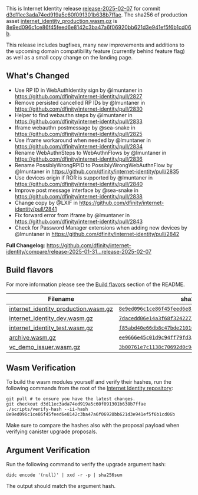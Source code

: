 This is Internet Identity release [release-2025-02-07](https://github.com/dfinity/internet-identity/releases/tag/release-2025-02-07) for commit [d3d11ec3ada74ed919a5c60f091301b638b7ffae](https://github.com/dfinity/internet-identity/commit/d3d11ec3ada74ed919a5c60f091301b638b7ffae).
The sha256 of production asset [internet_identity_production.wasm.gz](https://github.com/dfinity/internet-identity/releases/download/release-2025-02-07/internet_identity_production.wasm.gz) is [8e9ed096c1ce86f45feed6e8142c3ba47a6f06920bb621d3e941ef5f6b1cd06b](https://github.com/dfinity/internet-identity/actions/runs/13199969919/job/36849557784#step:7:1).

This release includes bugfixes, many new improvements and additions to the upcoming domain compatibility feature (currently behind feature flag) as well as a small copy change on the landing page.

## What's Changed

- Use RP ID in WebAuthIdentity sign by @lmuntaner in https://github.com/dfinity/internet-identity/pull/2827
- Remove persisted cancelled RP IDs by @lmuntaner in https://github.com/dfinity/internet-identity/pull/2830
- Helper to find webauthn steps by @lmuntaner in https://github.com/dfinity/internet-identity/pull/2833
- Iframe webauthn postmessage by @sea-snake in https://github.com/dfinity/internet-identity/pull/2825
- Use iframe workaround when needed by @lmuntaner in https://github.com/dfinity/internet-identity/pull/2834
- Rename WebAuthnSteps to WebAuthnFlows by @lmuntaner in https://github.com/dfinity/internet-identity/pull/2836
- Rename PossiblyWrongRPID to PossiblyWrongWebAuthnFlow by @lmuntaner in https://github.com/dfinity/internet-identity/pull/2835
- Use devices origin if ROR is supported by @lmuntaner in https://github.com/dfinity/internet-identity/pull/2840
- Improve post message interface by @sea-snake in https://github.com/dfinity/internet-identity/pull/2838
- Change copy by @LXIF in https://github.com/dfinity/internet-identity/pull/2841
- Fix forward error from iframe by @lmuntaner in https://github.com/dfinity/internet-identity/pull/2843
- Check for Password Manager extensions when adding new devices by @lmuntaner in https://github.com/dfinity/internet-identity/pull/2842

**Full Changelog**: https://github.com/dfinity/internet-identity/compare/release-2025-01-31...release-2025-02-07

## Build flavors

For more information please see the [Build flavors](https://github.com/dfinity/internet-identity/tree/release-2025-02-07#build-features-and-flavors) section of the README.

| Filename                                                                                                                                                       | sha256 (links to CI Run)                                                                                                                                             |
| -------------------------------------------------------------------------------------------------------------------------------------------------------------- | -------------------------------------------------------------------------------------------------------------------------------------------------------------------- |
| [internet_identity_production.wasm.gz](https://github.com/dfinity/internet-identity/releases/download/release-2025-02-07/internet_identity_production.wasm.gz) | [`8e9ed096c1ce86f45feed6e8142c3ba47a6f06920bb621d3e941ef5f6b1cd06b`](https://github.com/dfinity/internet-identity/actions/runs/13199969919/job/36849557784#step:7:1) |
| [internet_identity_dev.wasm.gz](https://github.com/dfinity/internet-identity/releases/download/release-2025-02-07/internet_identity_dev.wasm.gz)               | [`7dacedd06e14a3f68f3242277ca332b6417ef74cb2a7d9ff113c63d4dce6a880`](https://github.com/dfinity/internet-identity/actions/runs/13199969919/job/36849558245#step:7:1) |
| [internet_identity_test.wasm.gz](https://github.com/dfinity/internet-identity/releases/download/release-2025-02-07/internet_identity_test.wasm.gz)             | [`f85abd40e66db8c47bde210167e21d3dcdf93db8c89f17d67e9de05c50e7139a`](https://github.com/dfinity/internet-identity/actions/runs/13199969919/job/36849558012#step:7:1) |
| [archive.wasm.gz](https://github.com/dfinity/internet-identity/releases/download/release-2025-02-07/archive.wasm.gz)                                           | [`ee9666e45c01d9c94ff79fd3a5fc1bba804f4eb9cd8e484b248ac6bb6baf5ad5`](https://github.com/dfinity/internet-identity/actions/runs/13199969919/job/36849557520#step:6:1) |
| [vc_demo_issuer.wasm.gz](https://github.com/dfinity/internet-identity/releases/download/release-2025-02-07/vc_demo_issuer.wasm.gz)                             | [`3b00761e7c1138c70692d0c9ebf1a580d13746260248af3d496c37f79ca70882`](https://github.com/dfinity/internet-identity/actions/runs/13199969919/job/36849547223#step:8:1) |

## Wasm Verification

To build the wasm modules yourself and verify their hashes, run the following commands from the root of the [Internet Identity repository](https://github.com/dfinity/internet-identity):

```
git pull # to ensure you have the latest changes.
git checkout d3d11ec3ada74ed919a5c60f091301b638b7ffae
./scripts/verify-hash --ii-hash 8e9ed096c1ce86f45feed6e8142c3ba47a6f06920bb621d3e941ef5f6b1cd06b
```

Make sure to compare the hashes also with the proposal payload when verifying canister upgrade proposals.

## Argument Verification

Run the following command to verify the upgrade argument hash:

```
didc encode '(null)' | xxd -r -p | sha256sum
```

The output should match the argument hash.
